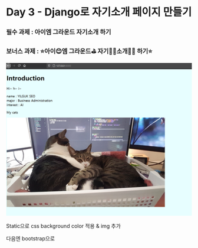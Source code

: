 # Day 3 - Django로 자기소개 페이지 만들기

### 필수 과제 : 아이엠 그라운드 자기소개 하기

### 보너스 과제 : ⭐️아이😊엠 그라운드⛳️ 자기💁‍♀️소개💁‍♂️ 하기⭐️

<img src="images/intro-naive.png">  

Static으로 css background color 적용 & img 추가  

다음엔 bootstrap으로